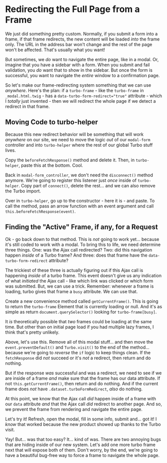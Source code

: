 # Redirecting the Full Page from a Frame

We just did something pretty custom. Normally, if you submit a form into a frame,
if that frame redirects, the new content will be loaded *into* the frame only. The
URL in the address bar won't change and the rest of the page won't be affected.
That's usually what you want!

But sometimes, we *do* want to navigate the entire page, like in a modal. Or,
imagine that you have a sidebar with a form. When you submit and fail validation,
you *do* want that to show in the sidebar. But once the form is successful, you
want to navigate the *entire* window to a confirmation page.

So let's make our frame-redirecting system something that we can use *anywhere*.
Here's the plan: if a `turbo-frame` - like the `turbo-frame` in `_modal.html.twig` -
has a `data-turbo-form-redirect="true"` attribute - which I *totally* just invented -
then we will redirect the whole page if we detect a redirect in that frame.

## Moving Code to turbo-helper

Because this new redirect behavior will be something that will work *anywhere*
on our site, we need to move the logic *out* of our `modal-form` controller and
into `turbo-helper` where the rest of our global Turbo stuff lives.

Copy the `beforeFetchResponse()` method and delete it. Then, in `turbo-helper`,
paste this at the bottom. Cool.

Back in `modal-form_controller`, we don't need the `disconnect()` method anymore.
We're going to register this listener just *once* inside of `turbo-helper`. Copy
part of `connect()`, delete the rest... and we can also remove the Turbo import.

Over in `turbo-helper`, go up to the constructor - here it is - and paste. To
call the method, pass an arrow function with an event argument and call
`this.beforeFetchResponse(event)`.

## Finding the "Active" Frame, if any, for a Request

Ok - go back down to that method. This is *not* going to work yet... because
it's still coded to work with a modal. To bring this to life, we need determine
three things. One: was the Ajax call redirected? Two: did this navigation happen
*inside* of a Turbo frame? And three: does that frame have the
`data-turbo-form-redirect` attribute?

The trickiest of these three is actually figuring out if this Ajax call is
happening *inside* of a turbo frame. This event doesn't give us any indication of
what *initiated* the Ajax call - like which link was clicked or which form was
submitted. But, we can use a trick. Remember: whenever a frame is loading, turbo
gives that frame a `busy` attribute. We can use that.

Create a new convenience method called `getCurrentFrame()`. This is going to return
the `turbo-frame` Element that is currently loading or null. And it's as simple as
return `document.querySelector()` looking for `turbo-frame[busy]`.

It *is* theoretically possible that *two* frames could be loading at the same time.
But other than on initial page load if you had multiple lazy frames, I think that's
pretty unlikely.

Above, let's use this. Remove all of this modal stuff... and then move the
`event.preventDefault()` and `Turbo.visit()` to the end of the method... because
we're going to *reverse* the `if` logic to keep things clean. If the `fetchResponse`
did *not* succeed or it's *not* a redirect, then return and do nothing.

But if the response *was* successful and was a redirect, we need to see if we are
inside of a frame *and* make sure that the frame has our data attribute. If
not `this.getCurrentFrame()`, then return and do nothing. And if the current
frame does *not* have `.dataset.turboFormRedirect`, *also* do nothing.

At this point, we know that the Ajax call *did* happen inside of a frame with our
`data` attribute *and* that the Ajax call *did* redirect to another page. And so,
we prevent the frame from rendering and navigate the entire page.

Let's try it! Refresh, open the modal, fill in some info, submit and... got it!
I *know* that worked because the new product showed up thanks to the Turbo visit.

Yay! But... was that too easy? It... kind of was. There are two annoying bugs that
are hiding inside of our new system. Let's add one more turbo frame next that will
expose both of them. Don't worry, by the end, we're going to have a beautiful
bug-free way to force a frame to navigate the whole page.
